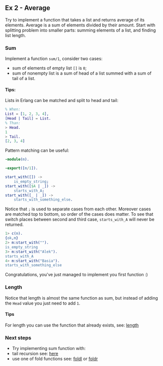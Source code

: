 ## Ex 2 - Average

Try to implement a function that takes a list and returns average of its elements. Average is a sum of elements divided by their amount. Start with splitting problem into smaller parts: summing elements of a list, and finding list length.

### Sum

Implement a function `sum/1`, consider two cases:
 - sum of elements of empty list `[]` is `0`;
 - sum of nonempty list is a sum of head of a list summed with a sum of tail of a list.

#### Tips:

Lists in Erlang can be matched and split to head and tail:

```erlang
% When:
List = [1, 2, 3, 4],
[Head | Tail] = List.
% Than:
> Head.
1
> Tail.
[2, 3, 4]
```

Pattern matching can be useful:

```erlang
-module(m).

-export([m/1]).

start_with([]) ->
    is_empty_string;
start_with([$A | _]) ->
    starts_with_A;
start_with([_ | _]) ->
    starts_with_something_else.
```

Notice that `;` is used to separate cases from each other. Moreover cases are matched top to bottom, so order of the cases does matter. To see that switch places between second and third case, `starts_with_A` will never be returned.

```erlang
1> c(m).
{ok,m}
2> m:start_with("").
is_empty_string
3> m:start_with("Alek").
starts_with_A
4> m:start_with("Basia").
starts_with_something_else
```

Congratulations, you've just managed to implement you first function :)

### Length

Notice that length is almost the same function as sum, but instead of adding the `Head` value you just need to add `1`.

#### Tips

For length you can use the function that already exists, see: [length](http://erlang.org/doc/man/erlang.html#length-1)

### Next steps

 - Try implementing sum function with:
  - tail recursion see: [here](https://stackoverflow.com/questions/33923/what-is-tail-recursion)
  - use one of fold functions see: [foldl](http://erlang.org/doc/man/lists.html#foldl-3) or [foldr](http://erlang.org/doc/man/lists.html#foldr-3)
